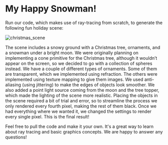 # My Happy Snowman!
Run our code, which makes use of ray-tracing from scratch, to generate the following fun holiday scene: 

![christmas_scene](https://github.com/mraskulinec/my-happy-snowman/assets/66046109/5554b44e-6adb-466f-b72e-cad6b67db8a8)

The scene includes a snowy ground with a Christmas tree, ornaments, and a snowman under a bright moon. We were originally planning on implementing a cone primitive for the Christmas tree, although it wouldn’t appear on the screen, so we decided to go with a collection of spheres instead. We have a couple of different types of ornaments. Some of them are transparent, which we implemented using refraction. The others were implemented using texture mapping to give them images. We used anti-aliasing (using jittering) to make the edges of objects look smoother. We also added a point light source coming from the moon and the tree topper, which made the lighting of the scene more realistic. Placing the objects in the scene required a bit of trial and error, so to streamline the process we only rendered every fourth pixel, making the rest of them black. Once we had everything where we wanted it, we changed the settings to render every single pixel. This is the final result! 

Feel free to pull the code and make it your own. It's a great way to learn about ray tracing and basic graphics concepts. We are happy to answer any questions!

